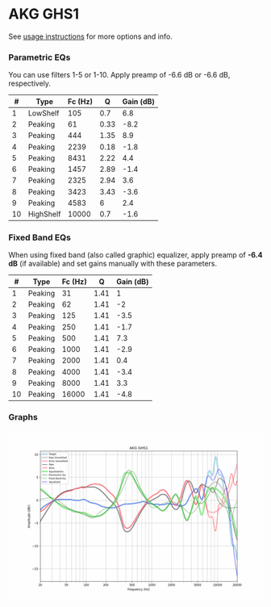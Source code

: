 # AKG GHS1
See [usage instructions](https://github.com/jaakkopasanen/AutoEq#usage) for more options and info.

### Parametric EQs
You can use filters 1-5 or 1-10. Apply preamp of -6.6 dB or -6.6 dB, respectively.

|   # | Type      |   Fc (Hz) |    Q |   Gain (dB) |
|-----|-----------|-----------|------|-------------|
|   1 | LowShelf  |       105 | 0.7  |         6.8 |
|   2 | Peaking   |        61 | 0.33 |        -8.2 |
|   3 | Peaking   |       444 | 1.35 |         8.9 |
|   4 | Peaking   |      2239 | 0.18 |        -1.8 |
|   5 | Peaking   |      8431 | 2.22 |         4.4 |
|   6 | Peaking   |      1457 | 2.89 |        -1.4 |
|   7 | Peaking   |      2325 | 2.94 |         3.6 |
|   8 | Peaking   |      3423 | 3.43 |        -3.6 |
|   9 | Peaking   |      4583 | 6    |         2.4 |
|  10 | HighShelf |     10000 | 0.7  |        -1.6 |

### Fixed Band EQs
When using fixed band (also called graphic) equalizer, apply preamp of **-6.4 dB** (if available) and set gains manually with these parameters.

|   # | Type    |   Fc (Hz) |    Q |   Gain (dB) |
|-----|---------|-----------|------|-------------|
|   1 | Peaking |        31 | 1.41 |         1   |
|   2 | Peaking |        62 | 1.41 |        -2   |
|   3 | Peaking |       125 | 1.41 |        -3.5 |
|   4 | Peaking |       250 | 1.41 |        -1.7 |
|   5 | Peaking |       500 | 1.41 |         7.3 |
|   6 | Peaking |      1000 | 1.41 |        -2.9 |
|   7 | Peaking |      2000 | 1.41 |         0.4 |
|   8 | Peaking |      4000 | 1.41 |        -3.4 |
|   9 | Peaking |      8000 | 1.41 |         3.3 |
|  10 | Peaking |     16000 | 1.41 |        -4.8 |

### Graphs
![](./AKG%20GHS1.png)

